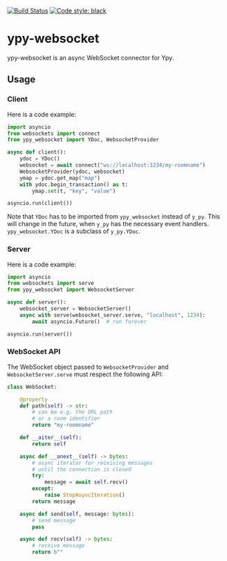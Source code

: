 [![Build Status](https://github.com/y-crdt/ypy-websocket/workflows/Tests/badge.svg)](https://github.com/y-crdt/ypy-websocket/actions)
[![Code style: black](https://img.shields.io/badge/code%20style-black-000000.svg)](https://github.com/psf/black)


# ypy-websocket

ypy-websocket is an async WebSocket connector for Ypy.

## Usage

### Client

Here is a code example:

```py
import asyncio
from websockets import connect
from ypy_websocket import YDoc, WebsocketProvider

async def client():
    ydoc = YDoc()
    websocket = await connect("ws://localhost:1234/my-roomname")
    WebsocketProvider(ydoc, websocket)
    ymap = ydoc.get_map("map")
    with ydoc.begin_transaction() as t:
        ymap.set(t, "key", "value")

asyncio.run(client())
```

Note that `YDoc` has to be imported from `ypy_websocket` instead of `y_py`. This will change in the
future, when `y_py` has the necessary event handlers. `ypy_websocket.YDoc` is a subclass of
`y_py.YDoc`.

### Server

Here is a code example:

```py
import asyncio
from websockets import serve
from ypy_websocket import WebsocketServer

async def server():
    websocket_server = WebsocketServer()
    async with serve(websocket_server.serve, "localhost", 1234):
        await asyncio.Future()  # run forever

asyncio.run(server())
```

### WebSocket API

The WebSocket object passed to `WebsocketProvider` and `WebsocketServer.serve` must respect the
following API:

```py
class WebSocket:

    @property
    def path(self) -> str:
        # can be e.g. the URL path
        # or a room identifier
        return "my-roomname"

    def __aiter__(self):
        return self

    async def __anext__(self) -> bytes:
        # async iterator for receiving messages
        # until the connection is closed
        try:
            message = await self.recv()
        except:
            raise StopAsyncIteration()
        return message

    async def send(self, message: bytes):
        # send message
        pass

    async def recv(self) -> bytes:
        # receive message
        return b""
```
